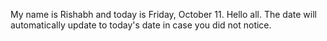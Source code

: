 My name is Rishabh and today is Friday, October 11. Hello all. The date will automatically update to today's date in case you did not notice.
